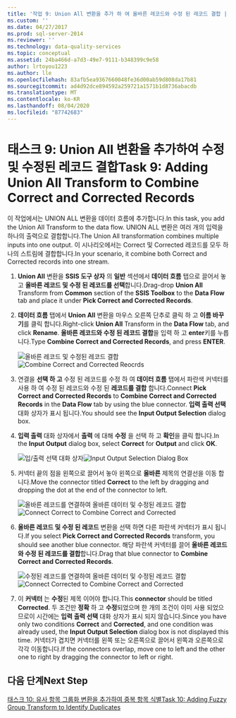```yaml
---
title: '작업 9: Union All 변환을 추가 하 여 올바른 레코드와 수정 된 레코드 결합 | Microsoft Docs'
ms.custom: ''
ms.date: 04/27/2017
ms.prod: sql-server-2014
ms.reviewer: ''
ms.technology: data-quality-services
ms.topic: conceptual
ms.assetid: 24ba466d-a7d3-49e7-9111-b348399c9e58
author: lrtoyou1223
ms.author: lle
ms.openlocfilehash: 83afb5ea9367660048fe36d00ab59d808da17b81
ms.sourcegitcommit: ad4d92dce894592a259721a1571b1d8736abacdb
ms.translationtype: MT
ms.contentlocale: ko-KR
ms.lasthandoff: 08/04/2020
ms.locfileid: "87742683"
---
```

# <a name="task-9-adding-union-all-transform-to-combine-correct-and-corrected-records"></a><span data-ttu-id="dbc29-102">태스크 9: Union All 변환을 추가하여 수정 및 수정된 레코드 결합</span><span class="sxs-lookup"><span data-stu-id="dbc29-102">Task 9: Adding Union All Transform to Combine Correct and Corrected Records</span></span>
  <span data-ttu-id="dbc29-103">이 작업에서는 UNION ALL 변환을 데이터 흐름에 추가합니다.</span><span class="sxs-lookup"><span data-stu-id="dbc29-103">In this task, you add the Union All Transform to the data flow.</span></span> <span data-ttu-id="dbc29-104">UNION ALL 변환은 여러 개의 입력을 하나의 출력으로 결합합니다.</span><span class="sxs-lookup"><span data-stu-id="dbc29-104">The Union All transformation combines multiple inputs into one output.</span></span> <span data-ttu-id="dbc29-105">이 시나리오에서는 Correct 및 Corrected 레코드를 모두 하나의 스트림에 결합합니다.</span><span class="sxs-lookup"><span data-stu-id="dbc29-105">In your scenario, it combine both Correct and Corrected records into one stream.</span></span>  
  
1.  <span data-ttu-id="dbc29-106">**Union All** 변환을 **SSIS 도구 상자** 의 **일반** 섹션에서 **데이터 흐름** 탭으로 끌어서 놓고 **올바른 레코드 및 수정 된 레코드를 선택**합니다.</span><span class="sxs-lookup"><span data-stu-id="dbc29-106">Drag-drop **Union All** Transform from **Common** section of the **SSIS Toolbox** to the **Data Flow** tab and place it under **Pick Correct and Corrected Records**.</span></span>  
  
2.  <span data-ttu-id="dbc29-107">**데이터 흐름** 탭에서 **Union All** 변환을 마우스 오른쪽 단추로 클릭 하 고 **이름 바꾸기**를 클릭 합니다.</span><span class="sxs-lookup"><span data-stu-id="dbc29-107">Right-click **Union All** Transform in the **Data Flow** tab, and click **Rename**.</span></span> <span data-ttu-id="dbc29-108">**올바른 레코드와 수정 된 레코드 결합**을 입력 하 고 **enter**키를 누릅니다.</span><span class="sxs-lookup"><span data-stu-id="dbc29-108">Type **Combine Correct and Corrected Records**, and press **ENTER**.</span></span>  
  
     <span data-ttu-id="dbc29-109">![올바른 레코드 및 수정된 레코드 결합](../../2014/tutorials/media/et-addinguattocombinecacrecords-01.jpg "올바른 레코드 및 수정된 레코드 결합")</span><span class="sxs-lookup"><span data-stu-id="dbc29-109">![Combine Correct and Corrected Reocrds](../../2014/tutorials/media/et-addinguattocombinecacrecords-01.jpg "Combine Correct and Corrected Reocrds")</span></span>  
  
3.  <span data-ttu-id="dbc29-110">연결을 **선택 하 고** 수정 된 레코드를 수정 하 여 **데이터 흐름** 탭에서 파란색 커넥터를 사용 하 여 수정 된 레코드와 수정 된 **레코드를 결합** 합니다.</span><span class="sxs-lookup"><span data-stu-id="dbc29-110">Connect **Pick Correct and Corrected Records** to **Combine Correct and Corrected Records** in the **Data Flow** tab by using the blue connector.</span></span> <span data-ttu-id="dbc29-111">**입력 출력 선택** 대화 상자가 표시 됩니다.</span><span class="sxs-lookup"><span data-stu-id="dbc29-111">You should see the **Input Output Selection** dialog box.</span></span>  
  
4.  <span data-ttu-id="dbc29-112">**입력 출력** 대화 상자에서 **출력** 에 대해 **수정** 을 선택 하 고 **확인**을 클릭 합니다.</span><span class="sxs-lookup"><span data-stu-id="dbc29-112">In the **Input Output** dialog box, select **Correct** for **Output** and click **OK**.</span></span>  
  
     <span data-ttu-id="dbc29-113">![입/출력 선택 대화 상자](../../2014/tutorials/media/et-addinguattocombinecacrecords-02.jpg "입/출력 선택 대화 상자")</span><span class="sxs-lookup"><span data-stu-id="dbc29-113">![Input Output Selection Dialog Box](../../2014/tutorials/media/et-addinguattocombinecacrecords-02.jpg "Input Output Selection Dialog Box")</span></span>  
  
5.  <span data-ttu-id="dbc29-114">커넥터 끝의 점을 왼쪽으로 끌어서 놓아 왼쪽으로 **올바른** 제목의 연결선을 이동 합니다.</span><span class="sxs-lookup"><span data-stu-id="dbc29-114">Move the connector titled **Correct** to the left by dragging and dropping the dot at the end of the connector to left.</span></span>  
  
     <span data-ttu-id="dbc29-115">![올바른 레코드를 연결하여 올바른 데이터 및 수정된 레코드 결합](../../2014/tutorials/media/et-addinguattocombinecacrecords-03.jpg "올바른 레코드를 연결하여 올바른 데이터 및 수정된 레코드 결합")</span><span class="sxs-lookup"><span data-stu-id="dbc29-115">![Connect Correct to Combine Correct and Corrected](../../2014/tutorials/media/et-addinguattocombinecacrecords-03.jpg "Connect Correct to Combine Correct and Corrected")</span></span>  
  
6.  <span data-ttu-id="dbc29-116">**올바른 레코드 및 수정 된 레코드** 변환을 선택 하면 다른 파란색 커넥터가 표시 됩니다.</span><span class="sxs-lookup"><span data-stu-id="dbc29-116">If you select **Pick Correct and Corrected Records** transform, you should see another blue connector.</span></span> <span data-ttu-id="dbc29-117">해당 파란색 커넥터를 끌어 **올바른 레코드와 수정 된 레코드를 결합**합니다.</span><span class="sxs-lookup"><span data-stu-id="dbc29-117">Drag that blue connector to **Combine Correct and Corrected Records**.</span></span>  
  
     <span data-ttu-id="dbc29-118">![수정된 레코드를 연결하여 올바른 데이터 및 수정된 레코드 결합](../../2014/tutorials/media/et-addinguattocombinecacrecords-04.jpg "수정된 레코드를 연결하여 올바른 데이터 및 수정된 레코드 결합")</span><span class="sxs-lookup"><span data-stu-id="dbc29-118">![Connect Corrected to Combine Correct and Corrected](../../2014/tutorials/media/et-addinguattocombinecacrecords-04.jpg "Connect Corrected to Combine Correct and Corrected")</span></span>  
  
7.  <span data-ttu-id="dbc29-119">이 **커넥터** 는 **수정**된 제목 이어야 합니다.</span><span class="sxs-lookup"><span data-stu-id="dbc29-119">This **connector** should be titled **Corrected**.</span></span> <span data-ttu-id="dbc29-120">두 조건만 **정확** 하 고 **수정**되었으며 한 개의 조건이 이미 사용 되었으므로이 시간에는 **입력 출력 선택** 대화 상자가 표시 되지 않습니다.</span><span class="sxs-lookup"><span data-stu-id="dbc29-120">Since you have only two conditions **Correct** and **Corrected**, and one condition was already used, the **Input Output Selection** dialog box is not displayed this time.</span></span> <span data-ttu-id="dbc29-121">커넥터가 겹치면 커넥터를 왼쪽 또는 오른쪽으로 끌어서 왼쪽과 오른쪽으로 각각 이동합니다.</span><span class="sxs-lookup"><span data-stu-id="dbc29-121">If the connectors overlap, move one to left and the other one to right by dragging the connector to left or right.</span></span>  
  
## <a name="next-step"></a><span data-ttu-id="dbc29-122">다음 단계</span><span class="sxs-lookup"><span data-stu-id="dbc29-122">Next Step</span></span>  
 [<span data-ttu-id="dbc29-123">태스크 10: 유사 항목 그룹화 변환을 추가하여 중복 항목 식별</span><span class="sxs-lookup"><span data-stu-id="dbc29-123">Task 10: Adding Fuzzy Group Transform to Identify Duplicates</span></span>](../../2014/tutorials/task-10-adding-fuzzy-group-transform-to-identify-duplicates.md)  
  
  
